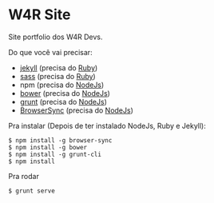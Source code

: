 W4R Site
========

Site portfolio dos W4R Devs.

Do que você vai precisar:

 - [jekyll](https://jekyllrb.com/docs/installation/) (precisa do [Ruby](https://nandovieira.com.br/configurando-ruby-rails-mysql-e-git-no-windows))
 - [sass](http://sass-lang.com/install) (precisa do [Ruby](https://nandovieira.com.br/configurando-ruby-rails-mysql-e-git-no-windows))
 - npm (precisa do [NodeJs](https://nodejs.org/en/download/))
 - [bower](https://bower.io/#install-bower) (precisa do [NodeJs](https://nodejs.org/en/download/))
 - [grunt](http://gruntjs.com/getting-started) (precisa do [NodeJs](https://nodejs.org/en/download/))
 - [BrowserSync](http://gruntjs.com/getting-started) (precisa do [NodeJs](https://nodejs.org/en/download/))


Pra instalar (Depois de ter instalado NodeJs, Ruby e Jekyll):

	$ npm install -g browser-sync
    $ npm install -g bower
    $ npm install -g grunt-cli
    $ npm install

Pra rodar

	$ grunt serve